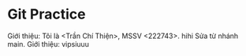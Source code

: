 # Git Practice
Giới thiệu: Tôi là <Trần Chí Thiện>, MSSV <222743>.
hihi
Sửa từ nhánh main.
Giới thiệu: vipsiuuu